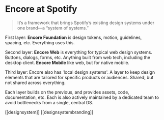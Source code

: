 # Encore at Spotify

> It’s a framework that brings Spotify’s existing design systems under one brand—a “system of systems.”

First layer:
**Encore Foundation** is design tokens, motion, guidelines, spacing, etc. Everything uses this.

Second layer:
**Encore Web** is everything for typical web design systems. Buttons, dialogs, forms, etc. Anything built from web tech, including the desktop client.
**Encore Mobile** like web, but for native mobile.

Third layer:
Encore also has 'local design systems'. A layer to keep design elements that are tailored for specific products or audiences. Shared, but not shared across everything.

Each layer builds on the previous, and provides assets, code, documentation, etc. Each is also actively maintained by a dedicated team to avoid bottlenecks from a single, central DS.

[[designsystem]]
[[designsystembranding]]